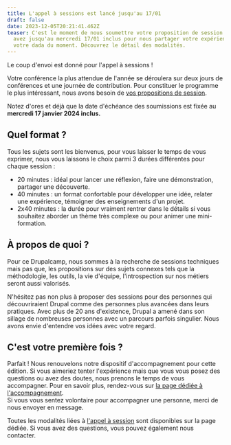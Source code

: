 ```yaml
---
title: L'appel à sessions est lancé jusqu'au 17/01
draft: false
date: 2023-12-05T20:21:41.462Z
teaser: C'est le moment de nous soumettre votre proposition de session ! Vous
  avez jusqu'au mercredi 17/01 inclus pour nous partager votre expérience ou
  votre dada du moment. Découvrez le détail des modalités.
---
```

Le coup d'envoi est donné pour l'appel à sessions !

Votre conférence la plus attendue de l'année se déroulera sur deux jours de conférences et une journée de contribution. Pour constituer le programme le plus intéressant, nous avons besoin de [vos propositions de session](/programme/appel/).

Notez d'ores et déjà que la date d'échéance des soumissions est fixée au **mercredi 17 janvier 2024 inclus.**

## Quel format ?

Tous les sujets sont les bienvenus, pour vous laisser le temps de vous exprimer, nous vous laissons le choix parmi 3 durées différentes pour chaque session :

* 20 minutes : idéal pour lancer une réflexion, faire une démonstration, partager une découverte.
* 40 minutes : un format confortable pour développer une idée, relater une expérience, témoigner des enseignements d'un projet.
* 2x40 minutes : la durée pour vraiment rentrer dans le détails si vous souhaitez aborder un thème très complexe ou pour animer une mini-formation.

## À propos de quoi ?

Pour ce Drupalcamp, nous sommes à la recherche de sessions techniques mais pas que, les propositions sur des sujets connexes tels que la méthodologie, les outils, la vie d'équipe, l'introspection sur nos métiers seront aussi valorisés.

N'hésitez pas non plus à proposer des sessions pour des personnes qui découvriraient Drupal comme des personnes plus avancées dans leurs pratiques. Avec plus de 20 ans d'existence, Drupal a amené dans son sillage de nombreuses personnes avec un parcours parfois singulier. Nous avons envie d'entendre vos idées avec votre regard.

## C'est votre première fois ?

Parfait ! Nous renouvelons notre dispositif d'accompagnement pour cette édition. Si vous aimeriez tenter l'expérience mais que vous vous posez des questions ou avez des doutes, nous prenons le temps de vous accompagner. Pour en savoir plus, rendez-vous sur [la page dédiée à l'accompagnement](/programme/accompagnement).\
Si vous vous sentez volontaire pour accompagner une personne, merci de nous envoyer en message.

Toutes les modalités liées à [l'appel à session](/programme/appel/) sont disponibles sur la page dédiée. Si vous avez des questions, vous pouvez également nous contacter.